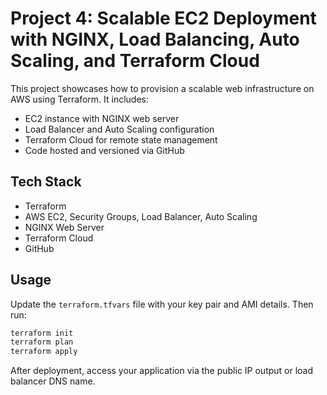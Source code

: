 
# Project 4: Scalable EC2 Deployment with NGINX, Load Balancing, Auto Scaling, and Terraform Cloud

This project showcases how to provision a scalable web infrastructure on AWS using Terraform. It includes:

- EC2 instance with NGINX web server
- Load Balancer and Auto Scaling configuration
- Terraform Cloud for remote state management
- Code hosted and versioned via GitHub

## Tech Stack

- Terraform
- AWS EC2, Security Groups, Load Balancer, Auto Scaling
- NGINX Web Server
- Terraform Cloud
- GitHub

## Usage

Update the `terraform.tfvars` file with your key pair and AMI details. Then run:

```bash
terraform init
terraform plan
terraform apply
```

After deployment, access your application via the public IP output or load balancer DNS name.
